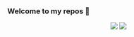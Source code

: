 ### Welcome to my repos 👋

<!--
**ahmadmazen/ahmadmazen** is a ✨ _special_ ✨ repository because its `README.md` (this file) appears on your GitHub profile.

Here are some ideas to get you started:

- 🔭 I’m currently working on ...
- 🌱 I’m currently learning ...
- 👯 I’m looking to collaborate on ...
- 🤔 I’m looking for help with ...
- 💬 Ask me about ...
- 📫 How to reach me: ...
- 😄 Pronouns: ...
- ⚡ Fun fact: ...
-->

<p align="center">
    <a href="https://twitter.com/ahmadmazen"><img src="https://img.shields.io/badge/twitter-%231FA1F1?style=flat&logo=twitter&logoColor=white"/></a>
    <a href="https://linkedin.com/in/ahmed-r-mazen"><img src="https://img.shields.io/badge/linkedin-%230177B5?style=flat&logo=linkedin&logoColor=white"/></a>
  </p>
